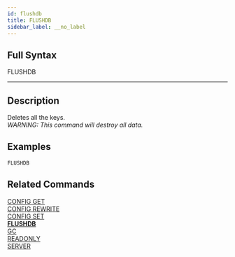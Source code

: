 ```yaml
---
id: flushdb
title: FLUSHDB
sidebar_label: __no_label
---
```


## Full Syntax

FLUSHDB

---

## Description

Deletes all the keys.  
*WARNING: This command will destroy all data.*


## Examples

```tile38
FLUSHDB
```

## Related Commands

[CONFIG GET](config-get.html)<br>
[CONFIG REWRITE](config-rewrite.html)<br>
[CONFIG SET](config-set.html)<br>
**[FLUSHDB](flushdb.html)**<br>
[GC](gc.html)<br>
[READONLY](readonly.html)<br>
[SERVER](server.html)<br>